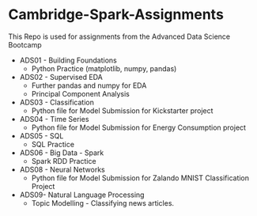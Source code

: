 # Cambridge-Spark-Assignments
This Repo is used for assignments from the Advanced Data Science Bootcamp

* ADS01 - Building Foundations
  * Python Practice (matplotlib, numpy, pandas)
* ADS02 - Supervised EDA
  * Further pandas and numpy for EDA
  * Principal Component Analysis  
* ADS03 - Classification
  * Python file for Model Submission for Kickstarter project
* ADS04 - Time Series
  * Python file for Model Submission for Energy Consumption project
 * ADS05 - SQL
    * SQL Practice
* ADS06 - Big Data - Spark
  * Spark RDD Practice
* ADS08 - Neural Networks
  * Python file for Model Submission for Zalando MNIST Classification Project
* ADS09- Natural Language Processing
  * Topic Modelling - Classifying news articles.
